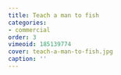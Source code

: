 ```yaml
---
title: Teach a man to fish
categories:
- commercial
order: 3
vimeoid: 185139774
cover: teach-a-man-to-fish.jpg
caption: ''
---
```


